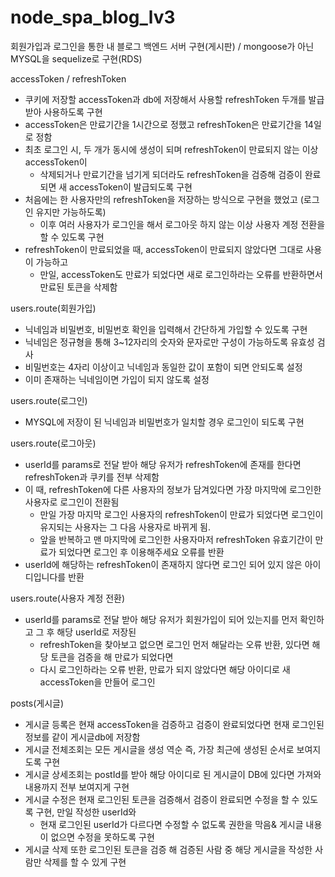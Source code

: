 # node_spa_blog_lv3
회원가입과 로그인을 통한 내 블로그 백엔드 서버 구현(게시판)
/ mongoose가 아닌 MYSQL을 sequelize로 구현(RDS)

accessToken / refreshToken
* 쿠키에 저장할 accessToken과 db에 저장해서 사용할 refreshToken 두개를 발급받아 사용하도록 구현
* accessToken은 만료기간을 1시간으로 정했고 refreshToken은 만료기간을 14일로 정함
* 최초 로그인 시, 두 개가 동시에 생성이 되며 refreshToken이 만료되지 않는 이상 accessToken이 
  - 삭제되거나 만료기간을 넘기게 되더라도 refreshToken을 검증해 검증이 완료되면 새 accessToken이 발급되도록 구현
* 처음에는 한 사용자만의 refreshToken을 저장하는 방식으로 구현을 했었고 (로그인 유지만 가능하도록)
  - 이후 여러 사용자가 로그인을 해서 로그아웃 하지 않는 이상 사용자 계정 전환을 할 수 있도록 구현
* refreshToken이 만료되었을 때, accessToken이 만료되지 않았다면 그대로 사용이 가능하고
  - 만일, accessToken도 만료가 되었다면 새로 로그인하라는 오류를 반환하면서 만료된 토큰을 삭제함
    
users.route(회원가입)
* 닉네임과 비밀번호, 비밀번호 확인을 입력해서 간단하게 가입할 수 있도록 구현
* 닉네임은 정규형을 통해 3~12자리의 숫자와 문자로만 구성이 가능하도록 유효성 검사
* 비밀번호는 4자리 이상이고 닉네임과 동일한 값이 포함이 되면 안되도록 설정
* 이미 존재하는 닉네임이면 가입이 되지 않도록 설정

users.route(로그인)
* MYSQL에 저장이 된 닉네임과 비밀번호가 일치할 경우 로그인이 되도록 구현

users.route(로그아웃)
* userId를 params로 전달 받아 해당 유저가 refreshToken에 존재를 한다면 refreshToken과 쿠키를 전부 삭제함
* 이 때, refreshToken에 다른 사용자의 정보가 담겨있다면 가장 마지막에 로그인한 사용자로 로그인이 전환됨
  - 만일 가장 마지막 로그인 사용자의 refreshToken이 만료가 되었다면 로그인이 유지되는 사용자는 그 다음 사용자로 바뀌게 됨.
  - 앞을 반복하고 맨 마지막에 로그인한 사용자마저 refreshToken 유효기간이 만료가 되었다면 로그인 후 이용해주세요 오류를 반환
* userId에 해당하는 refreshToken이 존재하지 않다면 로그인 되어 있지 않은 아이디입니다를 반환

users.route(사용자 계정 전환)
* userId를 params로 전달 받아 해당 유저가 회원가입이 되어 있는지를 먼저 확인하고 그 후 해당 userId로 저장된
  - refreshToken을 찾아보고 없으면 로그인 먼저 해달라는 오류 반환, 있다면 해당 토큰을 검증을 해 만료가 되었다면
  - 다시 로그인하라는 오류 반환, 만료가 되지 않았다면 해당 아이디로 새 accessToken을 만들어 로그인

posts(게시글)
* 게시글 등록은 현재 accessToken을 검증하고 검증이 완료되었다면 현재 로그인된 정보를 같이 게시글db에 저장함
* 게시글 전체조회는 모든 게시글을 생성 역순 즉, 가장 최근에 생성된 순서로 보여지도록 구현
* 게시글 상세조회는 postId를 받아 해당 아이디로 된 게시글이 DB에 있다면 가져와 내용까지 전부 보여지게 구현
* 게시글 수정은 현재 로그인된 토큰을 검증해서 검증이 완료되면 수정을 할 수 있도록 구현, 만일 작성한 userId와
  - 현재 로그인된 userId가 다르다면 수정할 수 없도록 권한을 막음& 게시글 내용이 없으면 수정을 못하도록 구현
* 게시글 삭제 또한 로그인된 토큰을 검증 해 검증된 사람 중 해당 게시글을 작성한 사람만 삭제를 할 수 있게 구현

  
